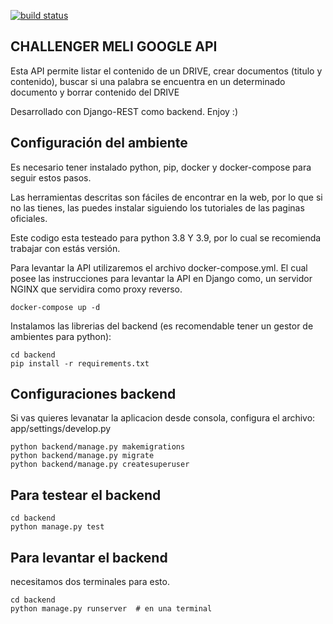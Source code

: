 [![build status](https://github.com/davidkdee/meli/workflows/Django-CI/badge.svg)](https://github.com/DavidkdEE/Meli/actions) 
## CHALLENGER MELI GOOGLE API

Esta API permite listar el contenido de un DRIVE, crear documentos (titulo y contenido), buscar si una palabra se encuentra en un determinado documento y borrar contenido del DRIVE

Desarrollado con Django-REST como backend. Enjoy :)

## Configuración del ambiente ##
Es necesario tener instalado python, pip, docker y docker-compose para seguir estos pasos.

Las herramientas descritas son fáciles de encontrar en la web, por lo que si no las tienes, las puedes instalar siguiendo los tutoriales de las paginas oficiales.

Este codigo esta testeado para python 3.8 Y 3.9, por lo cual se recomienda trabajar con estás versión.

Para levantar la API utilizaremos el archivo docker-compose.yml.
El cual posee las instrucciones para levantar la API en Django como, un servidor NGINX que servidira como proxy reverso.
```
docker-compose up -d
```

Instalamos las librerias del backend (es recomendable tener un gestor de ambientes para python):

```
cd backend
pip install -r requirements.txt
```

## Configuraciones backend ##
Si vas quieres levanatar la aplicacion desde consola, configura el archivo:
app/settings/develop.py

```
python backend/manage.py makemigrations
python backend/manage.py migrate
python backend/manage.py createsuperuser
```
## Para testear el backend ##
```
cd backend
python manage.py test
```

## Para levantar el backend ##
necesitamos dos terminales para esto.
```
cd backend
python manage.py runserver  # en una terminal
```


